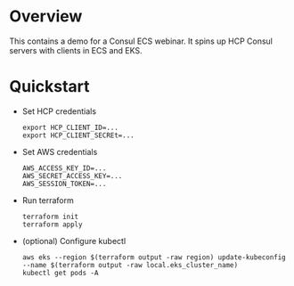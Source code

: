 # Overview

This contains a demo for a Consul ECS webinar. It spins up HCP Consul servers with clients in ECS and EKS.

# Quickstart

* Set HCP credentials

    ```
    export HCP_CLIENT_ID=...
    export HCP_CLIENT_SECREt=...
    ```

* Set AWS credentials

    ```
    AWS_ACCESS_KEY_ID=...
    AWS_SECRET_ACCESS_KEY=...
    AWS_SESSION_TOKEN=...
    ```

* Run terraform

    ```
    terraform init
    terraform apply
    ```

* (optional) Configure kubectl

    ```
    aws eks --region $(terraform output -raw region) update-kubeconfig --name $(terraform output -raw local.eks_cluster_name)
    kubectl get pods -A
    ```
